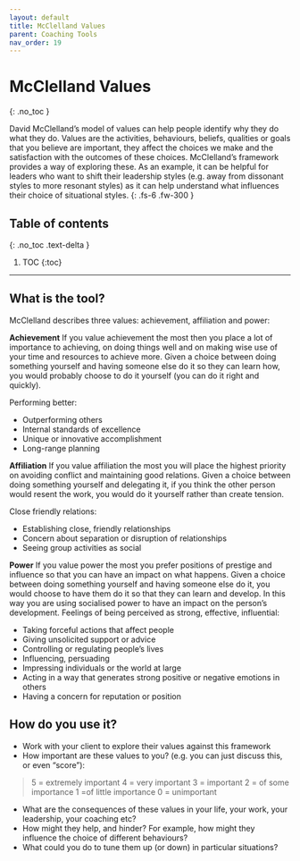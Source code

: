 ```yaml
---
layout: default
title: McClelland Values
parent: Coaching Tools
nav_order: 19
---
```


# McClelland Values
{: .no_toc }

David McClelland’s model of values can help people identify why they do what they do. Values are the activities, behaviours, beliefs, qualities or goals that you believe are important, they affect the choices we make and the satisfaction with the outcomes of these choices. McClelland’s framework provides a way of exploring these. As an example, it can be helpful for leaders who want to shift their leadership styles (e.g. away from dissonant styles to more resonant styles) as it can help understand what influences their choice of situational styles.
{: .fs-6 .fw-300 }

## Table of contents
{: .no_toc .text-delta }

1. TOC
{:toc}

---

## What is the tool?

McClelland describes three values: achievement, affiliation and power:

**Achievement**
If you value achievement the most then you place a lot of importance to achieving, on doing things well and on making wise use of your time and resources to achieve more. Given a choice between doing something yourself and having someone else do it so they can learn how, you would probably choose to do it yourself (you can do it right and quickly).

Performing better:
- Outperforming others
- Internal standards of excellence
- Unique or innovative accomplishment
- Long-range planning

**Affiliation**
If you value affiliation the most you will place the highest priority on avoiding conflict and maintaining good relations. Given a choice between doing something yourself and delegating it, if you think the other person would resent the work, you would do it yourself rather than create tension.

Close friendly relations:
- Establishing close, friendly relationships
- Concern about separation or disruption of relationships
- Seeing group activities as social

**Power**
If you value power the most you prefer positions of prestige and influence so that you can have an impact on what happens. Given a choice between doing something yourself and having someone else do it, you would choose to have them do it so that they can learn and develop. In this way you are using socialised power to have an impact on the person’s development.
Feelings of being perceived as strong, effective, influential:
- Taking forceful actions that affect people
- Giving unsolicited support or advice
- Controlling or regulating people’s lives
- Influencing, persuading
- Impressing individuals or the world at large
- Acting in a way that generates strong positive or negative emotions in others
- Having a concern for reputation or position

## How do you use it?

- Work with your client to explore their values against this framework
- How important are these values to you? (e.g. you can just discuss this, or even “score”):
>5 = extremely important
>4 = very important
>3 = important
>2 = of some importance
>1 =of little importance
>0 = unimportant

- What are the consequences of these values in your life, your work, your leadership, your coaching etc?
- How might they help, and hinder? For example, how might they influence the choice of different behaviours?
- What could you do to tune them up (or down) in particular situations?
